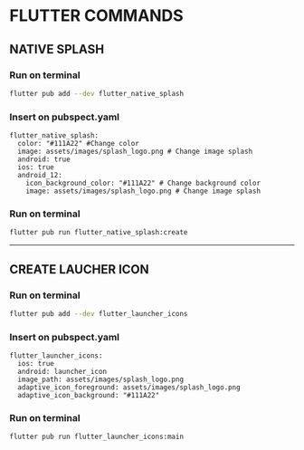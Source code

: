 # FLUTTER COMMANDS

## NATIVE SPLASH

### Run on terminal
```bash
flutter pub add --dev flutter_native_splash
```

### Insert on pubspect.yaml
```
flutter_native_splash:
  color: "#111A22" #Change color
  image: assets/images/splash_logo.png # Change image splash
  android: true
  ios: true
  android_12:
    icon_background_color: "#111A22" # Change background color
    image: assets/images/splash_logo.png # Change image splash
```
    
### Run on terminal
```bash
flutter pub run flutter_native_splash:create
```
---

## CREATE LAUCHER ICON

### Run on terminal
```bash
flutter pub add --dev flutter_launcher_icons 
```

### Insert on pubspect.yaml
```
flutter_launcher_icons:
  ios: true
  android: launcher_icon
  image_path: assets/images/splash_logo.png
  adaptive_icon_foreground: assets/images/splash_logo.png 
  adaptive_icon_background: "#111A22"
```

### Run on terminal
```bash
flutter pub run flutter_launcher_icons:main
```
